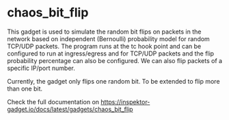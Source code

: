 # chaos_bit_flip

This gadget is used to simulate the random bit flips on packets in the network based on independent (Bernoulli) probability model for random TCP/UDP packets. The program runs at the tc hook point and can be configured to run at ingress/egress and for TCP/UDP packets and the flip probability percentage can also be configured. We can also flip packets of a specific IP/port number.

Currently, the gadget only flips one random bit. To be extended to flip more than one bit.

Check the full documentation on https://inspektor-gadget.io/docs/latest/gadgets/chaos_bit_flip